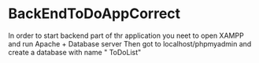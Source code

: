 # BackEndToDoAppCorrect
In order to start backend part of thr application you neet to open XAMPP and run Apache + Database server 
Then got to localhost/phpmyadmin and create a database with name " ToDoList"
